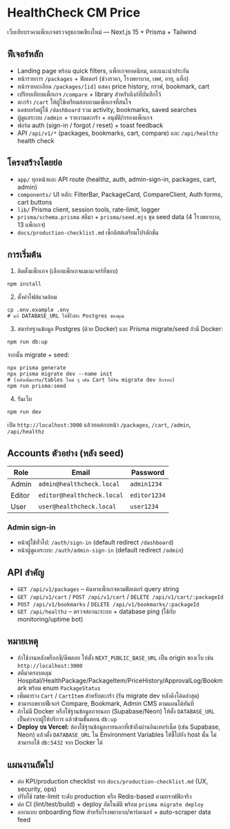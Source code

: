 # HealthCheck CM Price

เว็บเทียบราคาแพ็กเกจตรวจสุขภาพเชียงใหม่ — Next.js 15 + Prisma + Tailwind

## ฟีเจอร์หลัก
- Landing page พร้อม quick filters, แพ็กเกจยอดนิยม, และแนะนำประกัน
- หน้ารายการ `/packages` + ฟิลเตอร์ (ช่วงราคา, โรงพยาบาล, เพศ, อายุ, แท็ก)
- หน้ารายละเอียด `/packages/[id]` แสดง price history, กราฟ, bookmark, cart
- เปรียบเทียบแพ็กเกจ `/compare` + library สำหรับลิงก์ที่บันทึกไว้
- ตะกร้า `/cart` ให้ผู้ใช้เตรียมสอบถามแพ็กเกจที่สนใจ
- แดชบอร์ดผู้ใช้ `/dashboard` รวม activity, bookmarks, saved searches
- ผู้ดูแลระบบ `/admin` + รายงานตะกร้า + อนุมัติ/กรองแพ็กเกจ
- ฟอร์ม auth (sign-in / forgot / reset) + toast feedback
- API `/api/v1/*` (packages, bookmarks, cart, compare) และ `/api/healthz` health check

## โครงสร้างโดยย่อ
- `app/` ทุกหน้าและ API route (healthz, auth, admin-sign-in, packages, cart, admin)
- `components/` UI หลัก: FilterBar, PackageCard, CompareClient, Auth forms, cart buttons
- `lib/` Prisma client, session tools, rate-limit, logger
- `prisma/schema.prisma` สคีมา + `prisma/seed.mjs` ชุด seed data (4 โรงพยาบาล, 13 แพ็กเกจ)
- `docs/production-checklist.md` เช็กลิสต์เตรียมโปรดักชัน

## การเริ่มต้น
1) ติดตั้งแพ็กเกจ (เลือกแพ็กเกจแมเนเจอร์ที่ชอบ)
```
npm install
```

2) ตั้งค่าไฟล์แวดล้อม
```
cp .env.example .env
# แก้ DATABASE_URL ให้ชี้ไปยัง Postgres ของคุณ
```

3) สตาร์ทฐานข้อมูล Postgres (ด้วย Docker) และ Prisma migrate/seed
ถ้ามี Docker:
```
npm run db:up
```
จากนั้น migrate + seed:
```
npx prisma generate
npx prisma migrate dev --name init
# (หลังเพิ่มการ์ด/tables ใหม่ ๆ เช่น Cart ให้รัน migrate dev อีกรอบ)
npm run prisma:seed
```

4) รันเว็บ
```
npm run dev
```

เปิด `http://localhost:3000` แล้วทดสอบหน้า `/packages`, `/cart`, `/admin`, `/api/healthz`

## Accounts ตัวอย่าง (หลัง seed)
| Role      | Email                       | Password   |
|-----------|-----------------------------|------------|
| Admin     | `admin@healthcheck.local`   | `admin1234`|
| Editor    | `editor@healthcheck.local`  | `editor1234`|
| User      | `user@healthcheck.local`    | `user1234` |

### Admin sign-in
- หน้าผู้ใช้ทั่วไป: `/auth/sign-in` (default redirect `/dashboard`)
- หน้าผู้ดูแลระบบ: `/auth/admin-sign-in` (default redirect `/admin`)

## API สำคัญ
- `GET /api/v1/packages` – ค้นหาแพ็กเกจตามฟิลเตอร์ query string
- `GET /api/v1/cart` / `POST /api/v1/cart` / `DELETE /api/v1/cart/:packageId`
- `POST /api/v1/bookmarks` / `DELETE /api/v1/bookmarks/:packageId`
- `GET /api/healthz` – ตรวจสถานะระบบ + database ping (ใช้กับ monitoring/uptime bot)

## หมายเหตุ
- ถ้าใช้งานหลังพร็อกซี/ดีพลอย ให้ตั้ง `NEXT_PUBLIC_BASE_URL` เป็น origin ของเว็บ เช่น `http://localhost:3000`
- สคีมาครอบคลุม Hospital/HealthPackage/PackageItem/PriceHistory/ApprovalLog/Bookmark พร้อม enum `PackageStatus`
- เพิ่มตาราง `Cart` / `CartItem` สำหรับตะกร้า (รัน migrate dev หลังดึงโค้ดล่าสุด)
- สามารถขยายฟีเจอร์ Compare, Bookmark, Admin CMS ตามแผนได้ทันที
- ถ้าไม่มี Docker หรือใช้ฐานข้อมูลภายนอก (Supabase/Neon) ให้ตั้ง `DATABASE_URL` เป็นค่าจากผู้ให้บริการ แล้วข้ามขั้นตอน `db:up`
- **Deploy บน Vercel:** ต้องใช้ฐานข้อมูลภายนอกที่เข้าถึงผ่านอินเทอร์เน็ต (เช่น Supabase, Neon) แล้วตั้ง `DATABASE_URL` ใน Environment Variables ให้ชี้ไปยัง host นั้น ไม่สามารถใช้ `db:5432` จาก Docker ได้

## แผนงานถัดไป
- ต่อ KPI/production checklist จาก `docs/production-checklist.md` (UX, security, ops)
- ปรับใช้ rate-limit ระดับ production หรือ Redis-based ตามทราฟฟิกจริง
- ต่อ CI (lint/test/build) + deploy อัตโนมัติ พร้อม `prisma migrate deploy`
- ออกแบบ onboarding flow สำหรับโรงพยาบาล/พาร์ตเนอร์ + auto-scraper data feed
